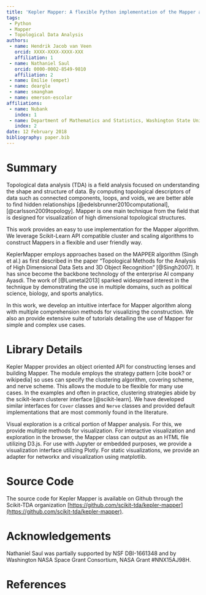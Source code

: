 ```yaml
---
title: 'Kepler Mapper: A flexible Python implementation of the Mapper algorithm.'
tags:
 - Python
 - Mapper
 - Topological Data Analysis
authors:
 - name: Hendrik Jacob van Veen
   orcid: XXXX-XXXX-XXXX-XXX
   affiliation: 1
 - name: Nathaniel Saul
   orcid: 0000-0002-8549-9810
   affiliation: 2
 - name: Emilie (empet)
 - name: deargle
 - name: smangham
 - name: emerson-escolar
affiliations:
 - name: Nubank
   index: 1
 - name: Department of Mathematics and Statistics, Washington State University
   index: 2
date: 12 February 2018
bibliography: paper.bib
---
```


# Summary

Topological data analysis (TDA) is a field analysis focused on understanding the shape and structure of data.  By computing topological descriptors of data such as connected components, loops, and voids, we are better able to find hidden relationships [@edelsbrunner2010computational], [@carlsson2009topology]. Mapper is one main technique from the field that is designed for visualization of high dimensional topological structures.

This work provides an easy to use implementation for the Mapper algorithm. We leverage Scikit-Learn API compatible cluster and scaling algorithms to construct Mappers in a flexible and user friendly way. 

KeplerMapper employs approaches based on the MAPPER algorithm (Singh et al.) as first described in the paper “Topological Methods for the Analysis of High Dimensional Data Sets and 3D Object Recognition” [@Singh2007]. 
It has since become the backbone technology of the enterprise AI company Ayasdi. 
The work of [@Lumetal2013] sparked widespread interest in the technique by demonstrating the use in multiple domains, such as political science, biology, and sports analytics. 


In this work, we develop an intuitive interface for Mapper algorithm along with multiple comprehension methods for visualizing the construction. We also an provide extensive suite of tutorials detailing the use of Mapper for simple and complex use cases.


# Library Details

Kepler Mapper provides an object oriented API for constructing lenses and building Mapper. The module employs the strategy pattern [cite book? or wikipedia] so uses can specify the clustering algorithm, covering scheme, and nerve scheme.  This allows the module to be flexible for many use cases. In the examples and often in practice, clustering strategies abide by the scikit-learn clusterer interface [@scikit-learn]. We have developed similar interfaces for `Cover` classes and `Nerve` classes and provided default implementations that are most commonly found in the literature. 

Visual exploration is a critical portion of Mapper analysis. For this, we provide multiple methods for visualization. For interactive visualization and exploration in the browser, the Mapper class can output as an HTML file utilizing D3.js. For use with Jupyter or embedded purposes, we provide a visualization interface utilizing Plotly. For static visualizations, we provide an adapter for networkx and visualization using matplotlib.


# Source Code

The source code for Kepler Mapper is available on Github through the Scikit-TDA organization [https://github.com/scikit-tda/kepler-mapper](https://github.com/scikit-tda/kepler-mapper).   

# Acknowledgements

Nathaniel Saul was partially supported by NSF DBI-1661348 and by Washington NASA Space Grant Consortium, NASA Grant #NNX15AJ98H. 

# References
